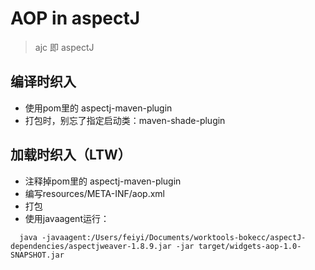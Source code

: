 # AOP in aspectJ
> ajc 即 aspectJ

## 编译时织入
* 使用pom里的 aspectj-maven-plugin
* 打包时，别忘了指定启动类：maven-shade-plugin

## 加载时织入（LTW）
* 注释掉pom里的 aspectj-maven-plugin
* 编写resources/META-INF/aop.xml
* 打包
* 使用javaagent运行： 
```
  java -javaagent:/Users/feiyi/Documents/worktools-bokecc/aspectJ-dependencies/aspectjweaver-1.8.9.jar -jar target/widgets-aop-1.0-SNAPSHOT.jar
```


